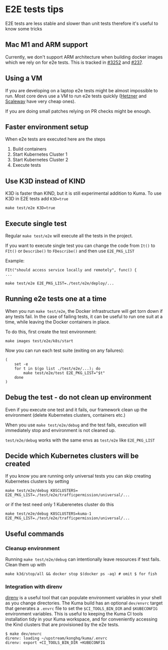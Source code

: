 # E2E tests tips

E2E tests are less stable and slower than unit tests therefore it's useful to know some tricks

## Mac M1 and ARM support

Currently, we don't support ARM architecture when building docker images which we rely on for e2e tests.
This is tracked in [#3252](https://github.com/kumahq/kuma/issues/3252) and [#237](https://github.com/kumahq/kuma/issues/237).

## Using a VM

If you are developing on a laptop e2e tests might be almost impossible to run.
Most core devs use a VM to run e2e tests quickly ([Hetzner](https://hetzner.com) and [Scaleway](https://scaleway.com) have very cheap ones).

If you are doing small patches relying on PR checks might be enough.

## Faster environment setup

When e2e tests are executed here are the steps

1) Build containers
2) Start Kubernetes Cluster 1
3) Start Kubernetes Cluster 2
4) Execute tests

## Use K3D instead of KIND

K3D is faster than KIND, but it is still experimental addition to Kuma.
To use K3D in E2E tests add `K3D=true`

```
make test/e2e K3D=true
```

## Execute single test

Regular `make test/e2e` will execute all the tests in the project.

If you want to execute single test you can change the code from `It()` to `FIt()` or `Describe()` to `FDescribe()` and then use `E2E_PKG_LIST`

Example:
```
FIt("should access service locally and remotely", func() {
...

make test/e2e E2E_PKG_LIST=./test/e2e/deploy/... 
```

## Running e2e tests one at a time

When you run `make test/e2e`, the Docker infrastructure will get torn down if any tests fail.
In the case of failing tests, it can be useful to run one suit at a time, while leaving the Docker containers in place.

To do this, first create the test environment:
```
make images test/e2e/k8s/start
```

Now you can run each test suite (exiting on any failures):
```
(
    set -e
    for t in $(go list ./test/e2e/...); do
        make test/e2e/test E2E_PKG_LIST="$t"
    done
)
```

## Debug the test - do not clean up environment

Even if you execute one test and it fails, our framework clean up the environment (delete Kubernetes clusters, containers etc.)

When you use `make test/e2e/debug` and the test fails, execution will immediately stop and environment is not cleaned up.

`test/e2e/debug` works with the same envs as `test/e2e` like `E2E_PKG_LIST`

## Decide which Kubernetes clusters will be created

If you know you are running only universal tests you can skip creating Kubernetes clusters by setting
```
make test/e2e/debug K8SCLUSTERS= E2E_PKG_LIST=./test/e2e/trafficpermission/universal/...
```

or if the test need only 1 Kuberenetes cluster do this

```
make test/e2e/debug K8SCLUSTERS=kuma-1 E2E_PKG_LIST=./test/e2e/trafficpermission/universal/...
```

## Useful commands

### Cleanup environment

Running `make test/e2e/debug` can intentionally leave resources if test fails. Clean them up with   

```
make k3d/stop/all && docker stop $(docker ps -aq) # omit $ for fish
```

### Integration with direnv

[direnv](https://direnv.net/) is a useful tool that can populate environment variables in your shell as you change directories.
The Kuma build has an optional `dev/envrc` target that generates a `.envrc` file to set the `$CI_TOOLS_BIN_DIR` and `$KUBECONFIG` environment variables.
This is useful to keeping the Kuma CI tools installation tidy in your Kuma workspace, and for conveniently accessing the Kind clusters that are provisioned by the e2e tests.

```
$ make dev/envrc
direnv: loading ~/upstream/konghq/kuma/.envrc
direnv: export +CI_TOOLS_BIN_DIR +KUBECONFIG
```
